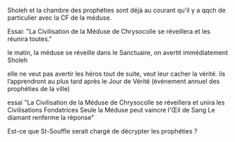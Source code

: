 Sholeh et la chambre des prophéties sont déjà au courant qu'il y a qqch de particulier avec la CF de la méduse. 

Essai:
"La Civilisation de la Méduse de Chrysocolle se réveillera et les réunira toutes."

le matin, la méduse se réveille dans le Sanctuaire, on avertit immédiatement Sholeh 

elle ne veut pas avertir les héros tout de suite, veut leur cacher la vérité. ils l’apprendront au plus tard après le Jour de Vérité (événement annuel des prophéties de la ville) 

essai "La Civilisation de la Méduse de Chrysocolle se réveillera et unira les Civilisations Fondatrices 
Seule la Méduse peut vaincre l'Œil de Sang 
Le diamant renferme la réponse" 

Est-ce que St-Souffle serait chargé de décrypter les prophéties ? 